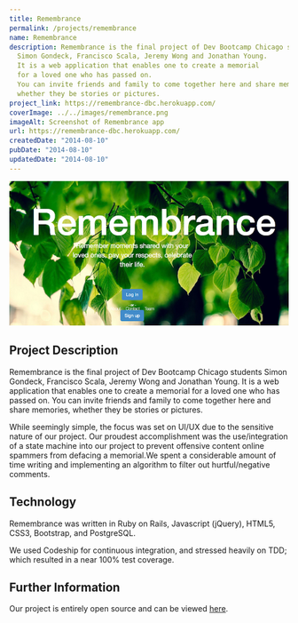 ```yaml
---
title: Remembrance
permalink: /projects/remembrance
name: Remembrance
description: Remembrance is the final project of Dev Bootcamp Chicago students
  Simon Gondeck, Francisco Scala, Jeremy Wong and Jonathan Young.
  It is a web application that enables one to create a memorial
  for a loved one who has passed on.
  You can invite friends and family to come together here and share memories,
  whether they be stories or pictures.
project_link: https://remembrance-dbc.herokuapp.com/
coverImage: ../../images/remembrance.png
imageAlt: Screenshot of Remembrance app
url: https://remembrance-dbc.herokuapp.com/
createdDate: "2014-08-10"
pubDate: "2014-08-10"
updatedDate: "2014-08-10"
---
```


![Remembrance Homepage](../../images/remembrance.png)

## Project Description

Remembrance is the final project of Dev Bootcamp Chicago students Simon Gondeck, Francisco Scala, Jeremy Wong and Jonathan Young. It is a web application that enables one to create a memorial for a loved one who has passed on. You can invite friends and family to come together here and share memories, whether they be stories or pictures.

While seemingly simple, the focus was set on UI/UX due to the sensitive nature of our project. Our proudest accomplishment was the use/integration of a state machine into our project to prevent offensive content online spammers from defacing a memorial.We spent a considerable amount of time writing and implementing an algorithm to filter out hurtful/negative comments.

## Technology

Remembrance was written in Ruby on Rails, Javascript (jQuery), HTML5, CSS3, Bootstrap, and PostgreSQL.

We used Codeship for continuous integration, and stressed heavily on TDD; which resulted in a near 100% test coverage.

## Further Information

Our project is entirely open source and can be viewed [here](https://github.com/JYoung217/Remembrance).
